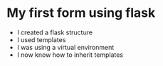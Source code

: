 # My first form using flask

- I created a flask structure
- I used templates
- I was using a virtual environment
- I now know how to inherit templates